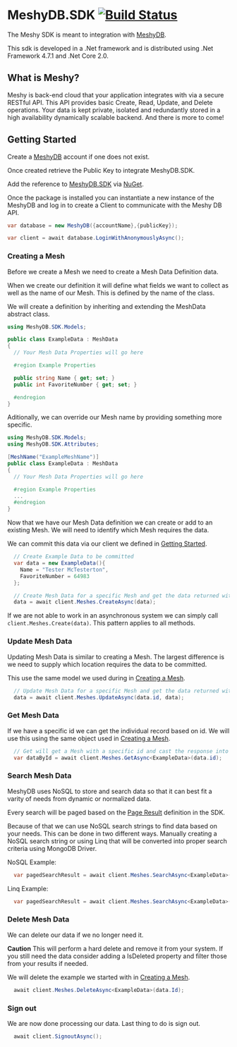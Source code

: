 # MeshyDB.SDK [![Build Status](https://yetisoftworks.visualstudio.com/CloudX/_apis/build/status/yetisoftworks.MeshyDB.SDK)](https://yetisoftworks.visualstudio.com/CloudX/_build/latest?definitionId=3) 

The Meshy SDK is meant to integration with [MeshyDB](http://meshydb.com). 

This sdk is developed in a .Net framework and is distributed using .Net Framework 4.7.1 and .Net Core 2.0. 

## What is Meshy? 
Meshy is back-end cloud that your application integrates with via a secure RESTful API. This API provides basic Create, Read, Update, and Delete operations. Your data is kept private, isolated and redundantly stored in a high availability dynamically scalable backend. And there is more to come! 

## Getting Started 
Create a [MeshyDB](http://meshydb.com) account if one does not exist. 

Once created retrieve the Public Key to integrate MeshyDB.SDK. 

Add the reference to [MeshyDB.SDK](https://www.nuget.org/packages/MeshyDB.SDK/) via [NuGet](https://www.nuget.org). 

Once the package is installed you can instantiate a new instance of the MeshyDB and log in to create a Client to communicate with the Meshy DB API. 

``` c# 
var database = new MeshyDB({accountName},{publicKey}); 

var client = await database.LoginWithAnonymouslyAsync(); 

``` 

### Creating a Mesh 
Before we create a Mesh we need to create a Mesh Data Definition data.  

When we create our definition it will define what fields we want to collect as well as the name of our Mesh. This is defined by the name of the class. 

We will create a definition by inheriting and extending the MeshData abstract class. 

``` c# 
using MeshyDB.SDK.Models; 

public class ExampleData : MeshData 
{ 
  // Your Mesh Data Properties will go here 

  #region Example Properties 

  public string Name { get; set; } 
  public int FavoriteNumber { get; set; } 

  #endregion 
} 

``` 

Aditionally, we can override our Mesh name by providing something more specific. 


``` c# 
using MeshyDB.SDK.Models; 
using MeshyDB.SDK.Attributes; 

[MeshName("ExampleMeshName")] 
public class ExampleData : MeshData 
{ 
  // Your Mesh Data Properties will go here 

  #region Example Properties 
  ...   
  #endregion 
} 
``` 

Now that we have our Mesh Data definition we can create or add to an existing Mesh. We will need to identify which Mesh requires the data. 

We can commit this data via our client we defined in [Getting Started](#getting-started). 

``` c# 
  // Create Example Data to be committed 
  var data = new ExampleData(){ 
    Name = "Tester McTesterton", 
    FavoriteNumber = 64983 
  }; 

  // Create Mesh Data for a specific Mesh and get the data returned with the committed id from the API 
  data = await client.Meshes.CreateAsync(data); 
``` 

If we are not able to work in an asynchronous system we can simply call `client.Meshes.Create(data)`. This pattern applies to all methods. 

### Update Mesh Data 
Updating Mesh Data is similar to creating a Mesh. The largest difference is we need to supply which location requires the data to be committed. 

This use the same model we used during in [Creating a Mesh](#creating-a-mesh). 

``` c# 
  // Update Mesh Data for a specific Mesh and get the data returned with the committed id from the API 
  data = await client.Meshes.UpdateAsync(data.id, data); 
``` 

### Get Mesh Data 
If we have a specific id we can get the individual record based on id. We will use this using the same object used in [Creating a Mesh](#creating-a-mesh). 

```c# 
  // Get will get a Mesh with a specific id and cast the response into the provided class definition as long as it extends MeshData 
  var dataById = await client.Meshes.GetAsync<ExampleData>(data.id); 
``` 

### Search Mesh Data 
MeshyDB uses NoSQL to store and search data so that it can best fit a varity of needs from dynamic or normalized data. 

Every search will be paged based on the [Page Result]() definition in the SDK. 

Because of that we can use NoSQL search strings to find data based on your needs. This can be done in two different ways. Manually creating a NoSQL search string or using Linq that will be converted into proper search criteria using MongoDB Driver. 

NoSQL Example: 

```c# 
  var pagedSearchResult = await client.Meshes.SearchAsync<ExampleData>("{ 'FavoriteNumber': { '$gt': 5000 } }"); 
``` 

Linq Example: 

```c# 
  var pagedSearchResult = await client.Meshes.SearchAsync<ExampleData>((t) => t.FavoriteNumber > 5000); 
``` 

### Delete Mesh Data 
We can delete our data if we no longer need it.  

**__Caution__** This will perform a hard delete and remove it from your system. If you still need the data consider adding a IsDeleted property and filter those from your results if needed. 

We will delete the example we started with in [Creating a Mesh](#creating-a-mesh). 

```c# 
  await client.Meshes.DeleteAsync<ExampleData>(data.Id); 
``` 

### Sign out 
We are now done processing our data. Last thing to do is sign out. 

```c# 
  await client.SignoutAsync(); 
``` 

 
